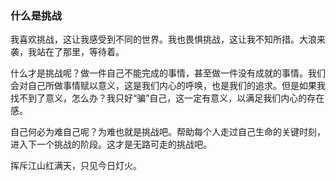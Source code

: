 ### 什么是挑战

我喜欢挑战，这让我感受到不同的世界。我也畏惧挑战，这让我不知所措。大浪来袭，我站在了那里，等待着。

什么才是挑战呢？做一件自己不能完成的事情，甚至做一件没有成就的事情。我们会对自己所做事情赋以意义，这是我们内心的呼唤，也是我们的追求。但是如果我找不到了意义，怎么办？我只好“骗”自己，这一定有意义，以满足我们内心的存在感。

自己何必为难自己呢？为难也就是挑战吧。帮助每个人走过自己生命的关键时刻，进入下一个挑战的阶段。这才是无路可走的挑战吧。

挥斥江山红满天，只见今日灯火。
